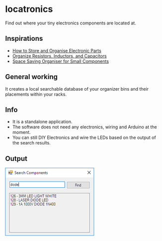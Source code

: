# locatronics
Find out where your tiny electronics components are located at.


## Inspirations
 - [How to Store and Organise Electronic Parts](https://youtu.be/BSGmdM2NbQk)
 - [Organize Resistors, Inductors, and Capacitors](https://youtu.be/Aqd2HNG5IQY)
 - [Space Saving Organiser for Small Components](https://youtu.be/FJgynvN0D0w)


## General working
It creates a local searchable database of your organizer bins and their placements within your racks.


## Info
 - It is a standalone application.
 - The software does not need any electronics, wiring and Arduino at the moment.
 - You can still DIY Electronics and wire the LEDs based on the output of the search results.


## Output
![Search Components](search.png)
